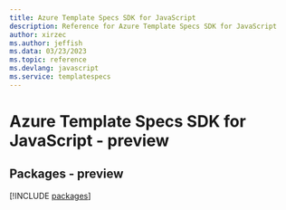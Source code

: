 ```yaml
---
title: Azure Template Specs SDK for JavaScript
description: Reference for Azure Template Specs SDK for JavaScript
author: xirzec
ms.author: jeffish
ms.data: 03/23/2023
ms.topic: reference
ms.devlang: javascript
ms.service: templatespecs
---
```

# Azure Template Specs SDK for JavaScript - preview
## Packages - preview
[!INCLUDE [packages](template-specs-index.md)]
